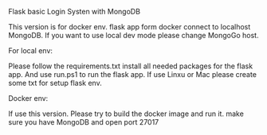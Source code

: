 Flask basic Login Systen with MongoDB

This version is for docker env. flask app form docker connect to localhost MongoDB. If you want to use local dev mode please change MongoGo host.

For local env:

Please follow the requirements.txt install all needed packages for the flask app. And use run.ps1 to run the flask app. If use Linxu or Mac please create some txt for setup flask env. 

Docker env:

If use this version. Please try to build the docker image and run it. make sure you have MongoDB and open port 27017

